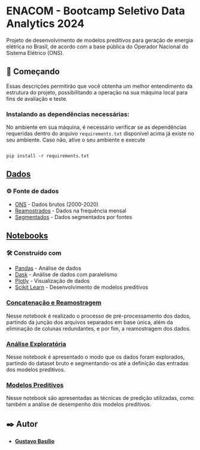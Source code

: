 # ENACOM - Bootcamp Seletivo Data Analytics 2024

Projeto de desenvolvimento de modelos preditivos para geração de energia elétrica no Brasil, de acordo com a base pública do Operador Nacional do Sistema Elétrico (ONS). 

## 🚀 Começando

Essas descrições permitirão que você obtenha um melhor entendimento da estrutura do projeto, possibilitando a operação na sua máquina local para fins de avaliação e teste. 

### **Instalando as dependências necessárias:**

No ambiente em sua máquina, é necessário verificar se as dependências requeridas dentro do arquivo `requirements.txt` disponível acima já existe no seu ambiente. Caso não, ative o seu ambiente e execute

```

pip install -r requirements.txt
```



## **[Dados](/dados/)**

### ⚙️ Fonte de dados

* [ONS](https://dados.ons.org.br/dataset/geracao-usina-2) - Dados brutos (2000-2020)
* [Reamostrados](/dados/reamostrados/) - Dados na frequência mensal
* [Segmentados](/dados/segmentados/) - Dados segmentados por fontes

## **[Notebooks](/notebooks)**

### 🛠️ Construído com

* [Pandas](https://pandas.pydata.org/docs/) - Análise de dados
* [Dask](https://docs.dask.org/en/stable/) - Análise de dados com paralelismo
* [Plotly](https://plotly.com/python/) - Visualização de dados
* [Scikit Learn](https://scikit-learn.org/stable/user_guide.html) - Desenvolvimento de modelos preditivos

### [Concatenação e Reamostragem](/notebooks/concatenar_dados_e_reamostragem.ipynb)
Nesse notebook é realizado o processo de pré-processamento dos dados, partindo da junção dos arquivos separados em base única, além da eliminação de colunas redundantes, e por fim, a reamostragem dos dados.

### [Análise Exploratória](/notebooks/analise_exploratoria.ipynb)
Nesse notebook é apresentado o modo que os dados foram explorados, partindo do dataset bruto e segmentando-os até a definição das entradas dos modelos preditivos.

### [Modelos Preditivos](/notebooks/modelos_preditivos.ipynb)
Nesse notebook são apresentadas as técnicas de predição utilizadas, como também a análise de desempenho dos modelos preditivos.

## ✒️ Autor

* **[Gustavo Basílio](https://github.com/BasilioGustavo)** 



